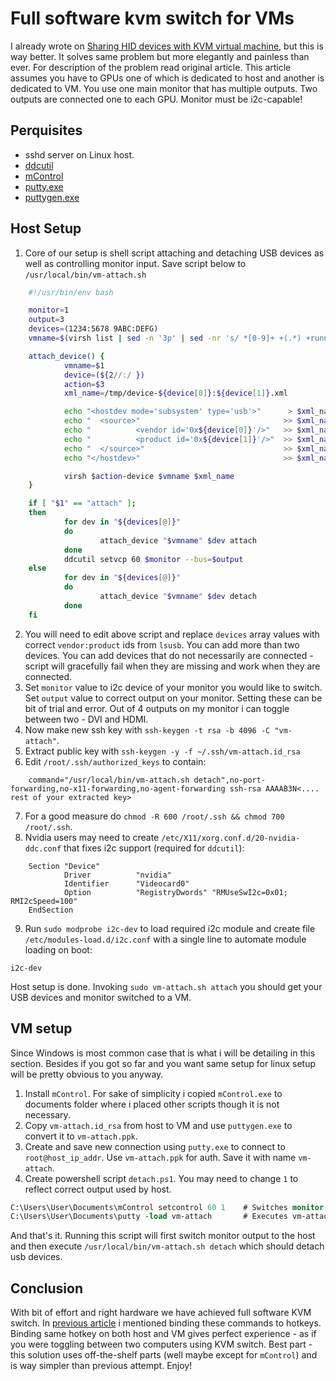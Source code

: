﻿# Full software kvm switch for VMs

I already wrote on [Sharing HID devices with KVM virtual machine](#!pages/kvm-hid.md), but this is way better. It solves same problem but more elegantly and painless than ever. For description of the problem read original article. This article assumes you have to GPUs one of which is dedicated to host and another is dedicated to VM. You use one main monitor that has multiple outputs. Two outputs are connected one to each GPU. Monitor must be i2c-capable!

## Perquisites

* sshd server on Linux host.
* [ddcutil](http://www.ddcutil.com/)
* [mControl](http://www.entechtaiwan.com/files/mc_setup.exe)
* [putty.exe](https://the.earth.li/~sgtatham/putty/latest/x86/putty.exe)
* [puttygen.exe](https://the.earth.li/~sgtatham/putty/latest/x86/puttygen.exe)

## Host Setup

1. Core of our setup is shell script attaching and detaching USB devices as well as controlling monitor input. Save script below to `/usr/local/bin/vm-attach.sh`
```bash
	#!/usr/bin/env bash

	monitor=1
	output=3
	devices=(1234:5678 9ABC:DEFG)
	vmname=$(virsh list | sed -n '3p' | sed -nr 's/ *[0-9]+ +(.*) +running/\1/p')

	attach_device() {
			vmname=$1
			device=(${2//:/ })
			action=$3
			xml_name=/tmp/device-${device[0]}:${device[1]}.xml

			echo "<hostdev mode='subsystem' type='usb'>"      > $xml_name
			echo "  <source>"                                >> $xml_name
			echo "          <vendor id='0x${device[0]}'/>"   >> $xml_name
			echo "          <product id='0x${device[1]}'/>"  >> $xml_name
			echo "  </source>"                               >> $xml_name
			echo "</hostdev>"                                >> $xml_name

			virsh $action-device $vmname $xml_name
	}

	if [ "$1" == "attach" ];
	then
			for dev in "${devices[@]}"
			do
					attach_device "$vmname" $dev attach
			done
            ddcutil setvcp 60 $monitor --bus=$output
	else
			for dev in "${devices[@]}"
			do
					attach_device "$vmname" $dev detach
			done
	fi
```
2. You will need to edit above script and replace `devices` array values with correct `vendor:product` ids from `lsusb`. You can add more than two devices. You can add devices that do not necessarily are connected - script will gracefully fail when they are missing and work when they are connected.
3. Set `monitor` value to i2c device of your monitor you would like to switch. Set `output` value to correct output on your monitor. Setting these can be bit of trial and error. Out of 4 outputs on my monitor i can toggle between two - DVI and HDMI.
4. Now make new ssh key with `ssh-keygen -t rsa -b 4096 -C "vm-attach"`.
5. Extract public key with `ssh-keygen -y -f ~/.ssh/vm-attach.id_rsa`
6. Edit `/root/.ssh/authorized_keys` to contain:
```
    command="/usr/local/bin/vm-attach.sh detach",no-port-forwarding,no-x11-forwarding,no-agent-forwarding ssh-rsa AAAAB3N<.... rest of your extracted key>
```
7. For a good measure do `chmod -R 600 /root/.ssh && chmod 700 /root/.ssh`.
8. Nvidia users may need to create `/etc/X11/xorg.conf.d/20-nvidia-ddc.conf` that fixes i2c support (required for `ddcutil`):
```
	Section "Device"
			Driver          "nvidia"
			Identifier      "Videocard0"
			Option          "RegistryDwords" "RMUseSwI2c=0x01; RMI2cSpeed=100"
	EndSection
```
9. Run `sudo modprobe i2c-dev` to load required i2c module and create file `/etc/modules-load.d/i2c.conf` with a single line to automate module loading on boot:
```
i2c-dev
```

Host setup is done. Invoking `sudo vm-attach.sh attach` you should get your USB devices and monitor switched to a VM.

## VM setup

Since Windows is most common case that is what i will be detailing in this section. Besides if you got so far and you want same setup for linux setup will be pretty obvious to you anyway.

1. Install `mControl`. For sake of simplicity i copied `mControl.exe` to documents folder where i placed other scripts though it is not necessary.
2. Copy `vm-attach.id_rsa` from host to VM and use `puttygen.exe` to convert it to `vm-attach.ppk`.
3. Create and save new connection using `putty.exe` to connect to `root@host_ip_addr`. Use `vm-attach.ppk` for auth. Save it with name `vm-attach`.
4. Create powershell script `detach.ps1`. You may need to change `1` to reflect correct output used by host.
```ps
C:\Users\User\Documents\mControl setcontrol 60 1	# Switches monitor output to slot 1
C:\Users\User\Documents\putty -load vm-attach		# Executes vm-attach connection saved in putty
```

And that's it. Running this script will first switch monitor output to the host and then execute `/usr/local/bin/vm-attach.sh detach` which should detach usb devices.

## Conclusion

With bit of effort and right hardware we have achieved full software KVM switch. In [previous article](#!pages/kvm-hid.md) i mentioned binding these commands to hotkeys. Binding same hotkey on both host and VM gives perfect experience - as if you were toggling between two computers using KVM switch. Best part - this solution uses off-the-shelf parts (well maybe except for `mControl`) and is way simpler than previous attempt. Enjoy!
